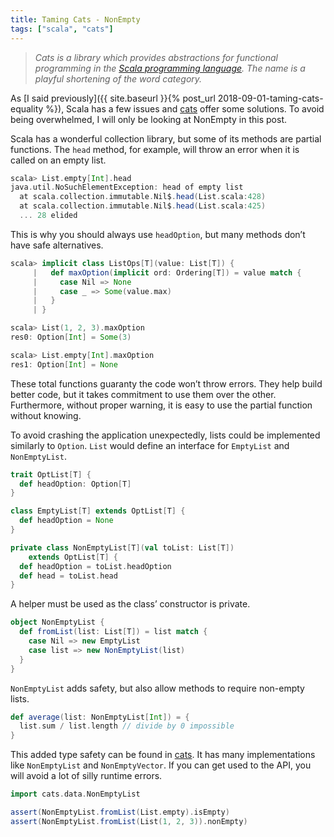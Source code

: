 ```yaml
---
title: Taming Cats - NonEmpty
tags: ["scala", "cats"]
---
```


> *Cats is a library which provides abstractions for functional programming in the [Scala programming language](https://scala-lang.org/). The name is a playful shortening of the word category.*

As [I said previously]({{ site.baseurl }}{% post_url 2018-09-01-taming-cats-equality %}), Scala has a few issues and [cats](https://typelevel.org/cats/) offer some solutions. To avoid being overwhelmed, I will only be looking at NonEmpty in this post.

Scala has a wonderful collection library, but some of its methods are partial functions. The `head` method, for example, will throw an error when it is called on an empty list.

```scala
scala> List.empty[Int].head
java.util.NoSuchElementException: head of empty list
  at scala.collection.immutable.Nil$.head(List.scala:428)
  at scala.collection.immutable.Nil$.head(List.scala:425)
  ... 28 elided
```

This is why you should always use `headOption`, but many methods don’t have safe alternatives.

```scala
scala> implicit class ListOps[T](value: List[T]) {
     |   def maxOption(implicit ord: Ordering[T]) = value match {
     |     case Nil => None
     |     case _ => Some(value.max)
     |   }
     | }

scala> List(1, 2, 3).maxOption
res0: Option[Int] = Some(3)

scala> List.empty[Int].maxOption
res1: Option[Int] = None
```

These total functions guaranty the code won’t throw errors. They help build better code, but it takes commitment to use them over the other. Furthermore, without proper warning, it is easy to use the partial function without knowing.

To avoid crashing the application unexpectedly, lists could be implemented similarly to `Option`. `List` would define an interface for `EmptyList` and `NonEmptyList`.

```scala
trait OptList[T] {
  def headOption: Option[T]
}

class EmptyList[T] extends OptList[T] {
  def headOption = None
}

private class NonEmptyList[T](val toList: List[T])
    extends OptList[T] {
  def headOption = toList.headOption
  def head = toList.head
}
```

A helper must be used as the class’ constructor is private.

```scala
object NonEmptyList {
  def fromList(list: List[T]) = list match {
    case Nil => new EmptyList
    case list => new NonEmptyList(list)
  }
}
```

`NonEmptyList` adds safety, but also allow methods to require non-empty lists.

```scala
def average(list: NonEmptyList[Int]) = {
  list.sum / list.length // divide by 0 impossible
}
```

This added type safety can be found in [cats](https://typelevel.org/cats/datatypes/nel.html). It has many implementations like `NonEmptyList` and `NonEmptyVector`. If you can get used to the API, you will avoid a lot of silly runtime errors.

```scala
import cats.data.NonEmptyList

assert(NonEmptyList.fromList(List.empty).isEmpty)
assert(NonEmptyList.fromList(List(1, 2, 3)).nonEmpty)
```
